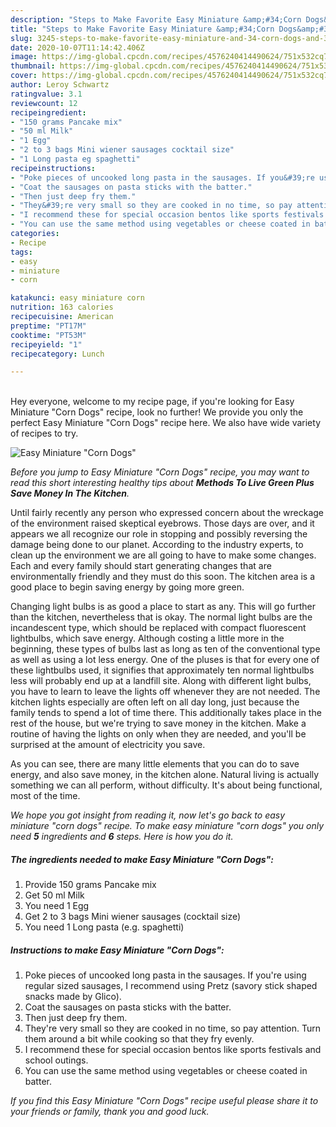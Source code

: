 ```yaml
---
description: "Steps to Make Favorite Easy Miniature &amp;#34;Corn Dogs&amp;#34;"
title: "Steps to Make Favorite Easy Miniature &amp;#34;Corn Dogs&amp;#34;"
slug: 3245-steps-to-make-favorite-easy-miniature-and-34-corn-dogs-and-34
date: 2020-10-07T11:14:42.406Z
image: https://img-global.cpcdn.com/recipes/4576240414490624/751x532cq70/easy-miniature-corn-dogs-recipe-main-photo.jpg
thumbnail: https://img-global.cpcdn.com/recipes/4576240414490624/751x532cq70/easy-miniature-corn-dogs-recipe-main-photo.jpg
cover: https://img-global.cpcdn.com/recipes/4576240414490624/751x532cq70/easy-miniature-corn-dogs-recipe-main-photo.jpg
author: Leroy Schwartz
ratingvalue: 3.1
reviewcount: 12
recipeingredient:
- "150 grams Pancake mix"
- "50 ml Milk"
- "1 Egg"
- "2 to 3 bags Mini wiener sausages cocktail size"
- "1 Long pasta eg spaghetti"
recipeinstructions:
- "Poke pieces of uncooked long pasta in the sausages. If you&#39;re using regular sized sausages, I recommend using Pretz (savory stick shaped snacks made by Glico)."
- "Coat the sausages on pasta sticks with the batter."
- "Then just deep fry them."
- "They&#39;re very small so they are cooked in no time, so pay attention.  Turn them around a bit while cooking so that they fry evenly."
- "I recommend these for special occasion bentos like sports festivals and school outings."
- "You can use the same method using vegetables or cheese coated in batter."
categories:
- Recipe
tags:
- easy
- miniature
- corn

katakunci: easy miniature corn 
nutrition: 163 calories
recipecuisine: American
preptime: "PT17M"
cooktime: "PT53M"
recipeyield: "1"
recipecategory: Lunch

---
```

<br>
Hey everyone, welcome to my recipe page, if you're looking for Easy Miniature &#34;Corn Dogs&#34; recipe, look no further! We provide you only the perfect Easy Miniature &#34;Corn Dogs&#34; recipe here. We also have wide variety of recipes to try.
<br>


![Easy Miniature &#34;Corn Dogs&#34;](https://img-global.cpcdn.com/recipes/4576240414490624/751x532cq70/easy-miniature-corn-dogs-recipe-main-photo.jpg)

<i>Before you jump to Easy Miniature &#34;Corn Dogs&#34; recipe, you may want to read this short interesting healthy tips about 
<strong>Methods To Live Green Plus Save Money In The Kitchen</strong>.</i>
</br>

Until fairly recently any person who expressed concern about the wreckage of the environment raised skeptical eyebrows. Those days are over, and it appears we all recognize our role in stopping and possibly reversing the damage being done to our planet. According to the industry experts, to clean up the environment we are all going to have to make some changes. Each and every family should start generating changes that are environmentally friendly and they must do this soon. The kitchen area is a good place to begin saving energy by going more green.

Changing light bulbs is as good a place to start as any. This will go further than the kitchen, nevertheless that is okay. The normal light bulbs are the incandescent type, which should be replaced with compact fluorescent lightbulbs, which save energy. Although costing a little more in the beginning, these types of bulbs last as long as ten of the conventional type as well as using a lot less energy. One of the pluses is that for every one of these lightbulbs used, it signifies that approximately ten normal lightbulbs less will probably end up at a landfill site. Along with different light bulbs, you have to learn to leave the lights off whenever they are not needed. The kitchen lights especially are often left on all day long, just because the family tends to spend a lot of time there. This additionally takes place in the rest of the house, but we're trying to save money in the kitchen. Make a routine of having the lights on only when they are needed, and you'll be surprised at the amount of electricity you save.

As you can see, there are many little elements that you can do to save energy, and also save money, in the kitchen alone. Natural living is actually something we can all perform, without difficulty. It's about being functional, most of the time.


<i>We hope you got insight from reading it, now let's go back to easy miniature &#34;corn dogs&#34; recipe. To make easy miniature &#34;corn dogs&#34; you only need <strong>5</strong> ingredients and <strong>6</strong> steps. Here is how you do it.
</i>

##### The ingredients needed to make Easy Miniature &#34;Corn Dogs&#34;:

1. Provide 150 grams Pancake mix
1. Get 50 ml Milk
1. You need 1 Egg
1. Get 2 to 3 bags Mini wiener sausages (cocktail size)
1. You need 1 Long pasta (e.g. spaghetti)


##### Instructions to make Easy Miniature &#34;Corn Dogs&#34;:

1. Poke pieces of uncooked long pasta in the sausages. If you&#39;re using regular sized sausages, I recommend using Pretz (savory stick shaped snacks made by Glico).
1. Coat the sausages on pasta sticks with the batter.
1. Then just deep fry them.
1. They&#39;re very small so they are cooked in no time, so pay attention.  Turn them around a bit while cooking so that they fry evenly.
1. I recommend these for special occasion bentos like sports festivals and school outings.
1. You can use the same method using vegetables or cheese coated in batter.


<i>If you find this Easy Miniature &#34;Corn Dogs&#34; recipe useful please share it to your friends or family, thank you and good luck.</i>
